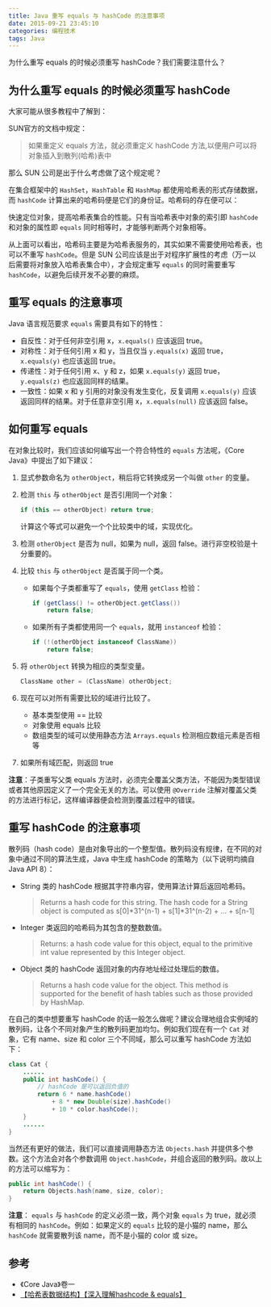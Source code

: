 ```yaml
---
title: Java 重写 equals 与 hashCode 的注意事项
date: 2015-09-21 23:45:10
categories: 编程技术
tags: Java
---
```

为什么重写 equals 的时候必须重写 hashCode？我们需要注意什么？
<!--more-->

## 为什么重写 equals 的时候必须重写 hashCode
大家可能从很多教程中了解到： 

SUN官方的文档中规定：
> 如果重定义 equals 方法，就必须重定义 hashCode 方法,以便用户可以将对象插入到散列(哈希)表中

那么 SUN 公司是出于什么考虑做了这个规定呢？ 

在集合框架中的 `HashSet`，`HashTable` 和 `HashMap` 都使用哈希表的形式存储数据，而 `hashCode` 计算出来的哈希码便是它们的身份证。哈希码的存在便可以： 

快速定位对象，提高哈希表集合的性能。只有当哈希表中对象的索引即 `hashCode` 和对象的属性即 `equals` 同时相等时，才能够判断两个对象相等。

从上面可以看出，哈希码主要是为哈希表服务的，其实如果不需要使用哈希表，也可以不重写 `hashCode`。但是 SUN 公司应该是出于对程序扩展性的考虑（万一以后需要将对象放入哈希表集合中），才会规定重写 `equals` 的同时需要重写 `hashCode`，以避免后续开发不必要的麻烦。

## 重写 equals 的注意事项
Java 语言规范要求 `equals` 需要具有如下的特性： 

- 自反性：对于任何非空引用 x，`x.equals()` 应该返回 true。
- 对称性：对于任何引用 x 和 y，当且仅当 `y.equals(x)` 返回 true，`x.equals(y)` 也应该返回 true。
- 传递性：对于任何引用 x、y 和 z，如果 `x.equals(y)` 返回 true，`y.equals(z)` 也应返回同样的结果。
- 一致性：如果 x 和 y 引用的对象没有发生变化，反复调用 `x.equals(y)` 应该返回同样的结果。对于任意非空引用 x，`x.equals(null)` 应该返回 false。

## 如何重写 equals
在对象比较时，我们应该如何编写出一个符合特性的 `equals` 方法呢，《Core Java》中提出了如下建议：

1. 显式参数命名为 `otherObject`，稍后将它转换成另一个叫做 `other` 的变量。
2. 检测 `this` 与 `otherObject` 是否引用同一个对象： 
	
	``` java
	if (this == otherObject) return true;
	```
	计算这个等式可以避免一个个比较类中的域，实现优化。
3. 检测 `otherObject` 是否为 null，如果为 null，返回 false。进行非空校验是十分重要的。
4. 比较 `this` 与 `otherObject` 是否属于同一个类。
	- 如果每个子类都重写了 `equals`，使用 `getClass` 检验：
	
		``` java
		if (getClass() != otherObject.getClass()) 
    		return false; 
    	```
	- 如果所有子类都使用同一个 `equals`，就用 `instanceof` 检验：
		
		``` java
		if (!(otherObject instanceof ClassName))
		    return false;
		```
5. 将 `otherObject` 转换为相应的类型变量。

	``` java
	ClassName other = (ClassName) otherObject;
	```
6. 现在可以对所有需要比较的域进行比较了。

	- 基本类型使用 == 比较
	- 对象使用 equals 比较
	- 数组类型的域可以使用静态方法 `Arrays.equals` 检测相应数组元素是否相等
7. 如果所有域匹配，则返回 true

**注意**：子类重写父类 equals 方法时，必须完全覆盖父类方法，不能因为类型错误或者其他原因定义了一个完全无关的方法。可以使用 `@Override` 注解对覆盖父类的方法进行标记，这样编译器便会检测到覆盖过程中的错误。

## 重写 hashCode 的注意事项
散列码（hash code）是由对象导出的一个整型值。散列码没有规律，在不同的对象中通过不同的算法生成，Java 中生成 hashCode 的策略为（以下说明均摘自 Java API 8）：

- String 类的 hashCode 根据其字符串内容，使用算法计算后返回哈希码。 

	> Returns a hash code for this string. The hash code for a String object is computed as s[0]*31^(n-1) + s[1]*31^(n-2) + ... + s[n-1]

- Integer 类返回的哈希码为其包含的整数数值。

	> Returns: a hash code value for this object, equal to the primitive int value represented by this Integer object.

- Object 类的 hashCode 返回对象的内存地址经过处理后的数值。

	> Returns a hash code value for the object. This method is supported for the benefit of hash tables such as those provided by HashMap.

在自己的类中想要重写 hashCode 的话一般怎么做呢？建议合理地组合实例域的散列码，让各个不同对象产生的散列码更加均匀。例如我们现在有一个 `Cat` 对象，它有 name、size 和 color 三个不同域，那么可以重写 hashCode 方法如下：

``` java
class Cat {
    ......
    public int hashCode() {
        // hashCode 是可以返回负值的
        return 6 * name.hashCode()
            + 8 * new Double(size).hashCode()
            + 10 * color.hashCode();
    }
    ......
}
```

当然还有更好的做法，我们可以直接调用静态方法 `Objects.hash` 并提供多个参数。这个方法会对各个参数调用 `Object.hashCode`，并组合返回的散列码。故以上的方法可以缩写为：

``` java
public int hashCode() {
    return Objects.hash(name, size, color);
}
```

**注意**： `equals` 与 `hashCode` 的定义必须一致，两个对象 `equals` 为 true，就必须有相同的 `hashCode`。例如：如果定义的 `equals` 比较的是小猫的 name，那么 `hashCode` 就需要散列该 name，而不是小猫的 color 或 size。

## 参考
- 《Core Java》卷一
- [【哈希表数据结构】【深入理解hashcode & equals】](http://blog.csdn.net/ie800/article/details/19012291)